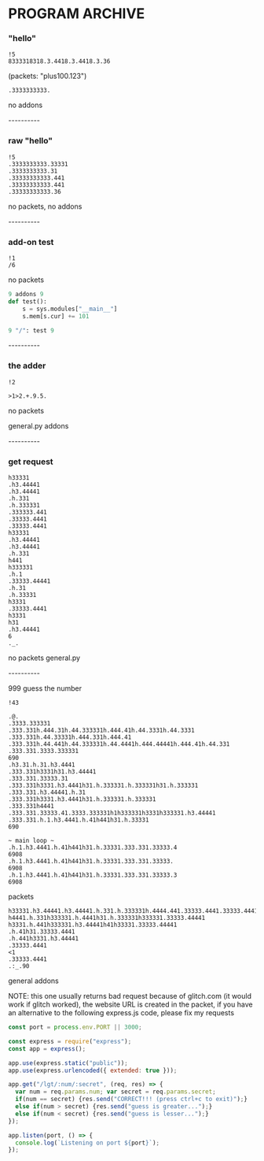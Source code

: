 # PROGRAM ARCHIVE

### "hello"

```
!5
8333318318.3.4418.3.4418.3.36
```

(packets: "plus100.123")
```
.3333333333.
```

no addons

--_-_-_-_-_-_-_-_-

### raw "hello"

```
!5
.3333333333.33331
.3333333333.31
.33333333333.441
.33333333333.441
.33333333333.36
```

no packets, no addons

--_-_-_-_-_-_-_-_-

### add-on test

```
!1
/6
```

no packets

```python
9 addons 9
def test():
    s = sys.modules["__main__"]
    s.mem[s.cur] += 101

9 "/": test 9
```

--_-_-_-_-_-_-_-_-

### the adder

```
!2

>1>2.+.9.5.
```

no packets

general.py addons

--_-_-_-_-_-_-_-_-

### get request

```
h33331
.h3.44441
.h3.44441
.h.331
.h.333331
.333333.441
.33333.4441
.33333.4441
h33331
.h3.44441
.h3.44441
.h.331
h441
h333331
.h.1
.33333.44441
.h.31
.h.33331
h3331
.33333.4441
h3331
h31
.h3.44441
6
._.
```

no packets
general.py

--_-_-_-_-_-_-_-_-

999 guess the number

```
!43

.@.
.3333.333331
.333.331h.444.31h.44.333331h.444.41h.44.3331h.44.3331
.333.331h.44.33331h.444.331h.444.41
.333.331h.44.441h.44.333331h.44.4441h.444.44441h.444.41h.44.331
.333.331.3333.333331
690
.h3.31.h.31.h3.4441
.333.331h3331h31.h3.44441
.333.331.33333.31
.333.331h3331.h3.4441h31.h.333331.h.333331h31.h.333331
.333.331.h3.44441.h.31
.333.331h3331.h3.4441h31.h.333331.h.333331
.333.331h4441
.333.331.33333.41.3333.333331h1h333331h3331h333331.h3.44441
.333.331.h.1.h3.4441.h.41h441h31.h.33331
690

~ main loop ~
.h.1.h3.4441.h.41h441h31.h.33331.333.331.33333.4
6908
.h.1.h3.4441.h.41h441h31.h.33331.333.331.33333.
6908
.h.1.h3.4441.h.41h441h31.h.33331.333.331.33333.3
6908
```

packets
```
h33331.h3.44441.h3.44441.h.331.h.333331h.4444.441.33333.4441.33333.4441
h4441.h.331h333331.h.4441h31.h.333331h333331.33333.44441
h3331.h.441h333331.h3.44441h41h33331.33333.44441
.h.41h31.33333.4441
.h.441h3331.h3.44441
.33333.4441
<1
.33333.4441
.:_.90
```

general addons

NOTE: this one usually returns bad request because of glitch.com (it would work if glitch worked), the website URL is created in the packet, if you have an alternative to the following express.js code, please fix my requests

```javascript
const port = process.env.PORT || 3000;

const express = require("express");
const app = express();

app.use(express.static("public"));
app.use(express.urlencoded({ extended: true }));

app.get("/lgt/:num/:secret", (req, res) => { 
  var num = req.params.num; var secret = req.params.secret;
  if(num == secret) {res.send("CORRECT!!! (press ctrl+c to exit)");}
  else if(num > secret) {res.send("guess is greater...");}
  else if(num < secret) {res.send("guess is lesser...");}
});

app.listen(port, () => {
  console.log(`Listening on port ${port}`);
});
```